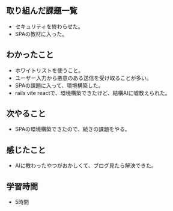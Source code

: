 ## 取り組んだ課題一覧
- セキュリティを終わらせた。
- SPAの教材に入った。

## わかったこと
- ホワイトリストを使うこと。
- ユーザー入力から悪意のある送信を受け取ることが多い。
- SPAの課題に入って、環境構築した。
- rails vite reactで、環境構築できたけど、結構AIに嘘教えられた。

## 次やること
- SPAの環境構築できたので、続きの課題をやる。

## 感じたこと
- AIに教わったやつがおかしくて、ブログ見たら解決できた。

## 学習時間
- 5時間